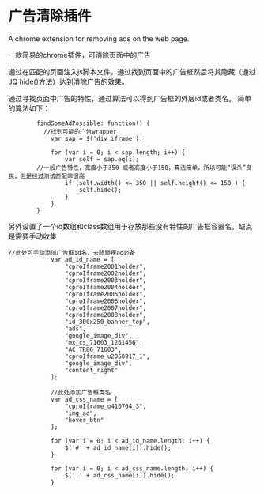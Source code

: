 # 广告清除插件
A chrome extension for removing ads on the web page.

一款简易的chrome插件，可清除页面中的广告

通过在匹配的页面注入js脚本文件，通过找到页面中的广告框然后将其隐藏（通过JQ hide()方法）达到清除广告的效果。

通过寻找页面中广告的特性，通过算法可以得到广告框的外层id或者类名。
简单的算法如下：
```
		findSomeAdPossible: function() {
		  //找到可能的广告wrapper
			var sap = $('div iframe');

			for (var i = 0; i < sap.length; i++) {
				var self = sap.eq(i);
        //一般广告特性，宽度小于350 或者高度小于150，算法简单，所以可能“误杀”良民，但是经过测试匹配率很高
				if (self.width() <= 350 || self.height() <= 150 ) {
					self.hide();
				}
			}
		}
```

另外设置了一个id数组和class数组用于存放那些没有特性的广告框容器名，缺点是需要手动收集
```
//此处可手动添加广告框id名，去除顽疾ad必备
			var ad_id_name = [
				"cproIframe2001holder",
				"cproIframe2002holder",
				"cproIframe2003holder",
				"cproIframe2004holder",
				"cproIframe2005holder",
				"cproIframe2006holder",
				"cproIframe2007holder",
				"cproIframe2008holder",
				"id_300x250_banner_top",
				"ads",
				"google_image_div",
				"mx_cs_71603_1261456",
				"AC_TR86_71603",
				"cproIframe_u2060917_1",
				"google_image_div",
				"content_right"
			];

			//此处添加广告框类名
			var ad_css_name = [
				"cproIframe_u410704_3",
				"img_ad",
				"hover_btn"
			];

			for (var i = 0; i < ad_id_name.length; i++) {
				$('#' + ad_id_name[i]).hide();
			}

			for (var i = 0; i < ad_css_name.length; i++) {
				$('.' + ad_css_name[i]).hide();
			}
```
